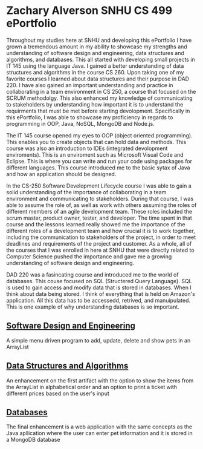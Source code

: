 # Zachary Alverson SNHU CS 499 ePortfolio

Throughout my studies here at SNHU and developing this ePortfolio I have grown a tremendous amount in my ability to showcase my strengths and understanding of software design and engineering, data structures and algorithms, and databases. This all started with developing small projects in IT 145 using the language Java. I gained a better understanding of data structures and algorithms in the course CS 260. Upon taking one of my favorite courses I learned about data structures and their purpose in DAD 220. I have also gained an important understanding and practice in collaborating in a team environment in CS 250, a course that focused on the SCRUM methodolgy. This also enhanced my knowledge of communicating to stakeholders by understanding how important it is to understand the requirments that must be met before starting devolopment. Specifically in this ePortfolio, I was able to showcase my proficiency in regards to programming in OOP, Java, NoSQL, MongoDB and Node.js.

The IT 145 course opened my eyes to OOP (object oriented programming). This enables you to create objects that can hold data and methods. This course was also an introduction to IDEs (integrated devolopment enviroments). This is an enviroment such as Microsoft Visual Code and Eclipse. This is where you can write and run your code using packages for different languages. This course introduced me to the basic sytax of Java and how an application should be designed.

In the CS-250 Software Development Lifecycle course I was able to gain a solid understanding of the importance of collaborating in a team environment and communicating to stakeholders. During that course, I was able to assume the role of, as well as work with others assuming the roles of different members of an agile development team. These roles included the scrum master, product owner, tester, and developer. The time spent in that course and the lessons learned really showed me the importance of the different roles of a development team and how crucial it is to work together, including the communication to stakeholders of the project, in order to meet deadlines and requirements of the project and customer. As a whole, all of the courses that I was enrolled in here at SNHU that were directly related to Computer Science pushed the importance and gave me a growing understanding of software design and engineering.

DAD 220 was a fasincating course and introduced me to the world of databases. This couse focused on SQL (Structered Query Language). SQL is used to gain access and modify data that is stored in databases. When I think about data being stored. I think of everything that is held on Amazon's application. All this data has to be accessedd, retrived, and manuipulated. This is one example of why understanding databases is so important.

## [Software Design and Engineering](https://github.com/alversonzach/alversonzach/blob/main/Software%20Design%20and%20Engineering.md)

A simple menu driven program to add, update, delete and show pets in an ArrayList

## [Data Structures and Algorithms](https://github.com/alversonzach/alversonzach/blob/main/Data%20Structures%20and%20Algorithms.md)

An enhancement on the first artifact with the option to show the items from the ArrayList in alphabetical order and an option to print a ticket with different prices based on the user's input

## [Databases](https://github.com/alversonzach/alversonzach/blob/main/Databases.md)

The final enhancement is a web application with the same concepts as the Java apllication where the user can enter pet information and it is stored in a MongoDB database
